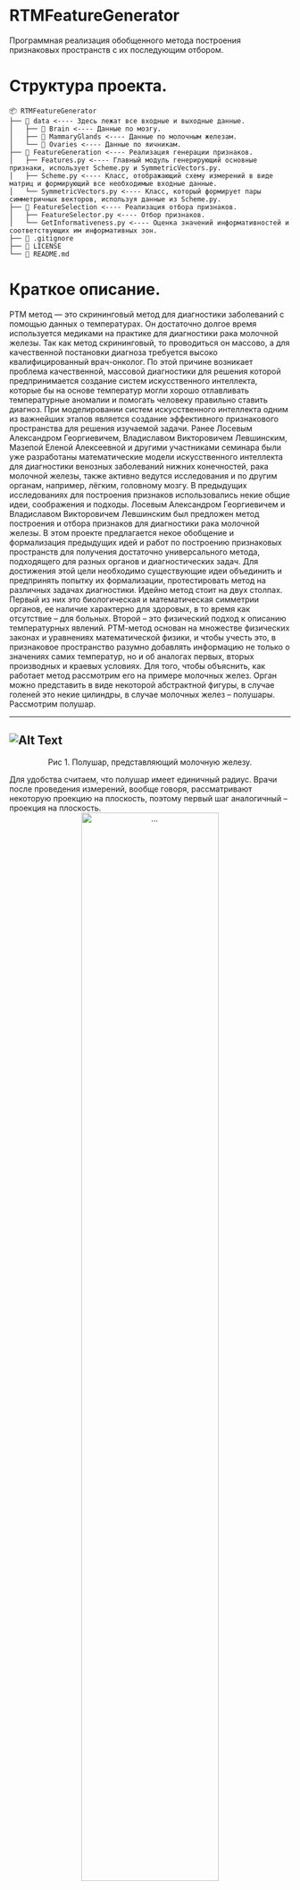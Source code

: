 # RTMFeatureGenerator
Программная реализация обобщенного метода построения признаковых пространств с их последующим отбором.

# Структура проекта.
```
📦 RTMFeatureGenerator
├── 📂 data <---- Здесь лежат все входные и выходные данные.
│   ├── 📂 Brain <---- Данные по мозгу.
│   ├── 📂 MammaryGlands <---- Данные по молочным железам.
│   └── 📂 Ovaries <---- Данные по яичникам.
├── 📂 FeatureGeneration <---- Реализация генерации признаков.
│   ├── Features.py <---- Главный модуль генерирующий основные признаки, использует Scheme.py и SymmetricVectors.py.
│   ├── Scheme.py <---- Класс, отображающий схему измерений в виде матриц и формирующий все необходимые входные данные.
│   └── SymmetricVectors.py <---- Класс, который формирует пары симметричных векторов, используя данные из Scheme.py.
├── 📂 FeatureSelection <---- Реализация отбора признаков.
│   ├── FeatureSelector.py <---- Отбор признаков.
│   └── GetInformativeness.py <---- Оценка значений информативностей и соответствующих им информативных зон.
├── 📄 .gitignore
├── 📄 LICENSE
└── 📄 README.md
```
# Краткое описание.
РТМ метод — это скрининговый метод для диагностики заболеваний с помощью данных о температурах. Он достаточно долгое время используется медиками на практике для диагностики рака молочной железы. Так как метод скрининговый, то проводиться он массово, а для качественной постановки диагноза требуется высоко квалифицированный врач-онколог. По этой причине возникает проблема качественной, массовой диагностики для решения которой предпринимается создание систем искусственного интеллекта, которые бы на основе температур могли хорошо отлавливать температурные аномалии и помогать человеку правильно ставить диагноз. При моделировании систем искусственного интеллекта одним из важнейших этапов является создание эффективного признакового пространства для решения изучаемой задачи. Ранее Лосевым Александром Георгиевичем, Владиславом Викторовичем Левшинским, Мазепой Еленой Алексеевной и другими участниками семинара были уже разработаны математические модели искусственного интеллекта для диагностики венозных заболеваний нижних конечностей, рака молочной железы, также активно ведутся исследования и по другим органам, например, лёгким, головному мозгу. В предыдущих исследованиях для построения признаков использовались некие общие идеи, соображения и подходы. Лосевым Александром Георгиевичем и Владиславом Викторовичем Левшинским был предложен метод построения и отбора признаков для диагностики рака молочной железы. В этом проекте предлагается некое обобщение и формализация предыдущих идей и работ по построению признаковых пространств для получения достаточно универсального метода, подходящего для разных органов и диагностических задач. Для достижения этой цели необходимо существующие идеи объединить и предпринять попытку их формализации, протестировать метод на различных задачах диагностики. Идейно метод стоит на двух столпах. Первый из них это биологическая и математическая симметрии органов, ее наличие характерно для здоровых, в то время как отсутствие – для больных. Второй – это физический подход к описанию температурных явлений. РТМ-метод основан на множестве физических законах и уравнениях математической физики, и чтобы учесть это, в признаковое пространство разумно добавлять информацию не только о значениях самих температур, но и об аналогах первых, вторых производных и краевых условиях. Для того, чтобы объяснить, как работает метод рассмотрим его на примере молочных желез. Орган можно представить в виде некоторой абстрактной фигуры, в случае голеней это некие цилиндры, в случае молочных желез – полушары. Рассмотрим полушар.

---
![Alt Text](./ProjectDescriptionFiles/Этап1MGCorrected.png)
---
<p align="center">
Рис 1. Полушар, представляющий молочную железу.
</p>
  Для удобства считаем, что полушар имеет единичный радиус. Врачи после проведения измерений, вообще говоря, рассматривают некоторую проекцию на плоскость, поэтому первый шаг аналогичный – проекция на плоскость.
<div align="center">
  <img src="./ProjectDescriptionFiles/SchemeMG.png" alt="..." width="70%"/>
</div>
<p align="center">
Рис 2. Схема измерений молочных желез
</p>
После проекции мы имеем некоторый круг единичного радиуса на плоскости.

![Alt Text](./ProjectDescriptionFiles/Этап2MGCorrected.png)  
---
<p align="center">
Рис 3. Проекция полушара на плоскость.
Следующий шаг – сопоставление полученной проекции со схемой измерений. 
</p>

![Alt Text](./ProjectDescriptionFiles/Этап3MGCorrected.png) 
---
<p align="center">
Рис 4. Проекция, сопоставленная со схемой измерений.
</p>
Здесь представлен случай для достаточно больших молочных желез, когда медики добавляют точки для более корректного фиксирования температур. Произведем непрерывную деформацию в квадратную сетку с одинаковым расстоянием между элементами. Вписываем круг в квадрат так, чтобы длина стороны квадрата была равна диаметру круга. Граница круга отображается на границу квадрата с помощью непрерывного отображения с сохранением относительного расположения точек схемы измерений. 

![Alt Text](./ProjectDescriptionFiles/Этап4MGCorrected.png) 
---
<p align="center">
Рис 5. Деформация окружности в квадрат.
</p>
В данном случае деформация произошла в квадратную сетку 5 на 5. В случае недостатка имеющихся точек, как в примере, для формирования полной сетки используется любая интерполяция для заполнения «пустых» значений. 

![Alt Text](./ProjectDescriptionFiles/Этап5MGCorrected.png) 
---
<p align="center">
Рис 6. Полученная регулярная сетка.
</p>
Следующий шаг – переход к матрицам. Слева-направо и сверху-вниз записываются значения температур в соответствующих точкам на сетке. Так как температуры могут быть кожными и глубинными, то на каждую орган из пары приходится 2 матрицы. В случае если орган имеет опорные точки на каждую опорную точку приходиться еще 4 матрицы, если эти точки центральные и по 2 – если латеральные (то есть точки, относящиеся к левому или правому органу в паре). Далее используя ядра Собеля и конечноразностные аппроксимации можно получить матрицы аналогов первых и вторых производных. Для каждой пары точек проводиться прямая. Относительно каждой находятся симметричные точки. Группы симметричных точек объединяются в вектора. Также рассматриваются и точки симметричные относительно поворота. Находятся всевозможные вектора разной длины для всех прямых. Для каждой пары симметричных векторов считаются признаки, используя различные агрегатные функции.
После построения множества признаков необходимо отобрать наиболее оптимальное подмножество для решения конкретной задачи. Согласно определению информативности и информативной области из работ Лосева Александра Георгиевича и Владислава Викторовича Левшинского:
информативность – это некая величина, характеризующая то, насколько хорошо один класс отделяется от другого рассматриваемым признаком.
Определим величину W – это супремум по информативности по всем возможным подобластям числовой прямой, на которой информативность имеет смысл. Информативная область – это такое подмножество числовой прямой, на котором обеспечивается достижение величины W. Первым этапом отбора является оценка информативности, полученных признаков. Используется программный продукт реализующий алгоритм, описанный в книге Константина Вячеславовича Воронцова, модифицированный под задачи радиотермометрии для учета предметной области Лосевым Александром Георгиевичем, Владиславом Викторовичем Левшинским, Анастасией Сергеевной Резниковой. После оценки всех признаков и сопоставления им информативных областей, для каждой из пар симметричных векторов выбирается один наиболее информативный признак. Следующий шаг обработки – это отбор тех признаков, которые не имели бы сильную корреляцию между собой. Для этого подсчитывается матрица корреляций и оставляется набор признаков, максимизирующий суммарную информативность. При недостаточной уверенности в достоверности полученных признаков предлагается третий этап отбора – проведение различных статистических тестов и на их основе выделение меньшего подмножества из несильно коррелирующих признаков. Оценка алгоритмов классификации проводиться на всех отобранных множествах: первого, второго и третьего, при его наличии. В качестве метрики для оценки алгоритмов классификации использована эффективность, которая считается как среднее геометрическое из чувствительности и специфичности. 
Тестирование метода проводилось на трех разных задачах: классификация пациентов с заболеваниями молочной железы на «здоров/группа риска», в которой было 9162 пациента, из которых 8477 здоровых, 685 группы риска. Определения необходимости проведения сеансов КЦГ для пациентов с нарушением сознания, где 85 пациентов с измерениями температур до и после проведения сеансов КЦГ.  И диагностика заболеваний яичников, то есть классификация «здоров/болен», в которой было 717 здоровых и 48 больных. Были протестированы различные алгоритмы классификации: LDA, QDA, логистическая регрессия, случайный лес, градиентный бустинг, наивный байесовский классификатор. Обучение проводилось, используя стратифицированную кросс-валидацию с разделением на 5 фолдов. Для количественной балансировки использовалась техника оверсемплинга миноритарного класса SMOTE. 

Результаты (в случае молочных желез используется добавление признаков к уже существующим, предыдущий результат - значения без добавления):
| Диагностическая задача | Метрика эффективности | Предыдущий результат |
|-------------|-------------|-------------|
| Заболевания молочной железы | 0.910 (при добавлении) | 0.909 |
| Нарушения сознания (КЦГ) | 0.686  | Предыдущих результатов нет |
| Заболевания яичников | 0.696  | Предыдущих результатов нет |
---
Полное описание находится в тексте выпускной квалификационной бакалаврской работы: "./ProjectDescriptionFiles/Полное описание (ВКР).pdf".
